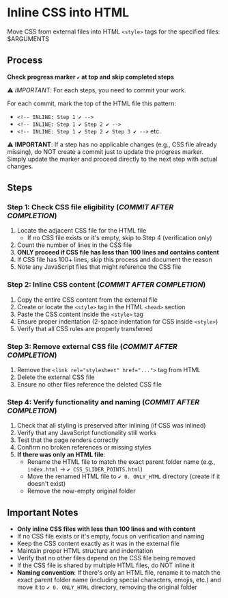 # Inline CSS into HTML

Move CSS from external files into HTML `<style>` tags for the specified files: $ARGUMENTS

## Process

**Check progress marker `✔️` at top and skip completed steps**

⚠️ *IMPORTANT*: For each steps, you need to commit your work.

For each commit, mark the top of the HTML file this pattern:
- `<!-- INLINE: Step 1 ✔️ -->`
- `<!-- INLINE: Step 1 ✔️ Step 2 ✔️ -->`
- `<!-- INLINE: Step 1 ✔️ Step 2 ✔️ Step 3 ✔️ -->` etc.

⚠️ **IMPORTANT**: If a step has no applicable changes (e.g., CSS file already missing), do NOT create a commit just to update the progress marker. Simply update the marker and proceed directly to the next step with actual changes.

## Steps

### Step 1: Check CSS file eligibility (*COMMIT AFTER COMPLETION*)

1. Locate the adjacent CSS file for the HTML file
   - If no CSS file exists or it's empty, skip to Step 4 (verification only)
2. Count the number of lines in the CSS file
3. **ONLY proceed if CSS file has less than 100 lines and contains content**
4. If CSS file has 100+ lines, skip this process and document the reason
5. Note any JavaScript files that might reference the CSS file

### Step 2: Inline CSS content (*COMMIT AFTER COMPLETION*)

1. Copy the entire CSS content from the external file
2. Create or locate the `<style>` tag in the HTML `<head>` section
3. Paste the CSS content inside the `<style>` tag
4. Ensure proper indentation (2-space indentation for CSS inside `<style>`)
5. Verify that all CSS rules are properly transferred

### Step 3: Remove external CSS file (*COMMIT AFTER COMPLETION*)

1. Remove the `<link rel="stylesheet" href="...">` tag from HTML
2. Delete the external CSS file
3. Ensure no other files reference the deleted CSS file

### Step 4: Verify functionality and naming (*COMMIT AFTER COMPLETION*)

1. Check that all styling is preserved after inlining (if CSS was inlined)
2. Verify that any JavaScript functionality still works
3. Test that the page renders correctly
4. Confirm no broken references or missing styles
5. **If there was only an HTML file**: 
   - Rename the HTML file to match the exact parent folder name (e.g., `index.html` → `✔️ CSS_SLIDER_POINTS.html`)
   - Move the renamed HTML file to `✔️ 0. ONLY_HTML` directory (create if it doesn't exist)
   - Remove the now-empty original folder

## Important Notes

- **Only inline CSS files with less than 100 lines and with content**
- If no CSS file exists or it's empty, focus on verification and naming
- Keep the CSS content exactly as it was in the external file
- Maintain proper HTML structure and indentation
- Verify that no other files depend on the CSS file being removed
- If the CSS file is shared by multiple HTML files, do NOT inline it
- **Naming convention**: If there's only an HTML file, rename it to match the exact parent folder name (including special characters, emojis, etc.) and move it to `✔️ 0. ONLY_HTML` directory, removing the original folder